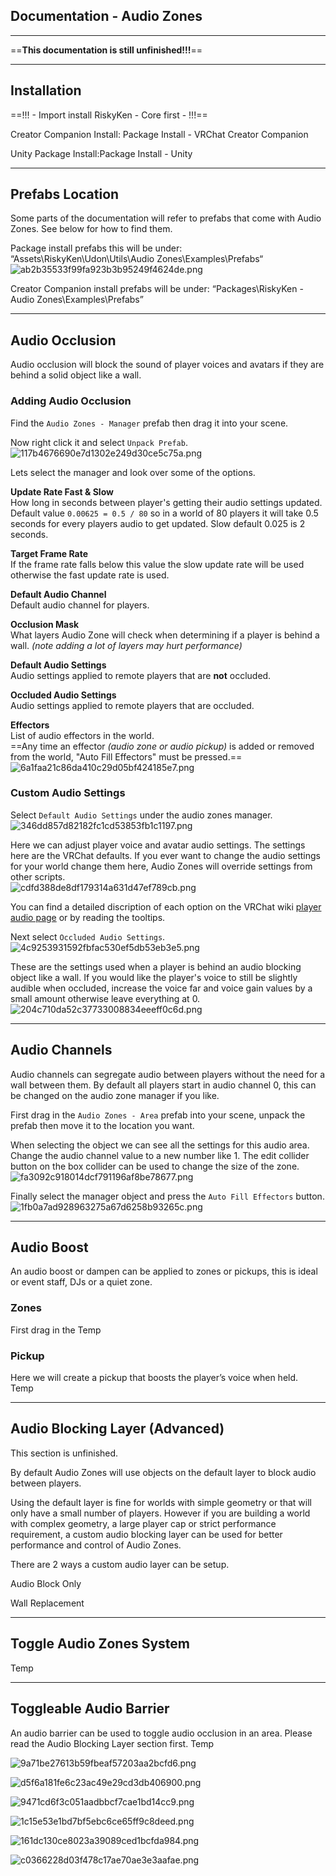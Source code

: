 ## **Documentation - Audio Zones**

* * *

==**This documentation is still unfinished!!!**==

* * *

## Installation

==!!! - Import install RiskyKen - Core first - !!!==

Creator Companion Install: Package Install - VRChat Creator Companion

Unity Package Install:Package Install - Unity

* * *

## Prefabs Location
Some parts of the documentation will refer to prefabs that come with Audio Zones. See below for how to find them.

Package install prefabs this will be under: “Assets\RiskyKen\Udon\Utils\Audio Zones\Examples\Prefabs“  
![ab2b35533f99fa923b3b95249f4624de.png](./_resources/ab2b35533f99fa923b3b95249f4624de.png)


Creator Companion install prefabs will be under: “Packages\RiskyKen - Audio Zones\Examples\Prefabs”  


* * *

## Audio Occlusion

Audio occlusion will block the sound of player voices and avatars if they are behind a solid object like a wall.

### Adding Audio Occlusion

Find the `Audio Zones - Manager` prefab then drag it into your scene.

Now right click it and select `Unpack Prefab`.  
![117b4676690e7d1302e249d30ce5c75a.png](./_resources/117b4676690e7d1302e249d30ce5c75a.png)

Lets select the manager and look over some of the options.  

**Update Rate Fast & Slow**  
How long in seconds between player's getting their audio settings updated. Default value `0.00625 = 0.5 / 80` so in a world of 80 players it will take 0.5 seconds for every players audio to get updated. Slow default 0.025 is 2 seconds.

**Target Frame Rate**  
If the frame rate falls below this value the slow update rate will be used otherwise the fast update rate is used.

**Default Audio Channel**  
Default audio channel for players.

**Occlusion Mask**  
What layers Audio Zone will check when determining if a player is behind a wall. *(note adding a lot of layers may hurt performance)*

**Default Audio Settings**  
Audio settings applied to remote players that are **not** occluded.

**Occluded Audio Settings**  
Audio settings applied to remote players that are  occluded.

**Effectors**  
List of audio effectors in the world.  
==Any time an effector *(audio zone or audio pickup)* is added or removed from the world, "Auto Fill Effectors" must be pressed.==  
![6a1faa21c86da410c29d05bf424185e7.png](./_resources/6a1faa21c86da410c29d05bf424185e7.png)

### Custom Audio Settings

Select `Default Audio Settings` under the audio zones manager.  
![346dd857d82182fc1cd53853fb1c1197.png](./_resources/346dd857d82182fc1cd53853fb1c1197.png)

Here we can adjust player voice and avatar audio settings. The settings here are the VRChat defaults. If you ever want to change the audio settings for your world change them here, Audio Zones will override settings from other scripts.  
![cdfd388de8df179314a631d47ef789cb.png](./_resources/cdfd388de8df179314a631d47ef789cb.png)

You can find a detailed discription of each option on the VRChat wiki [player audio page](https://docs.vrchat.com/docs/player-audio) or by reading the tooltips.

Next select `Occluded Audio Settings`.  
![4c9253931592fbfac530ef5db53eb3e5.png](./_resources/4c9253931592fbfac530ef5db53eb3e5.png)  

These are the settings used when a player is behind an audio blocking object like a wall. If you would like the player's voice to still be slightly audible when occluded, increase the voice far and voice gain values by a small amount otherwise leave everything at 0.  
![204c710da52c37733008834eeeff0c6d.png](./_resources/204c710da52c37733008834eeeff0c6d.png)

* * *

## Audio Channels

Audio channels can segregate audio between players without the need for a wall between them. By default all players start in audio channel 0, this can be changed on the audio zone manager if you like.

First drag in the `Audio Zones - Area` prefab into your scene, unpack the prefab then move it to the location you want.  

When selecting the object we can see all the settings for this audio area. Change the audio channel value to a new number like 1. The edit collider button on the box collider can be used to change the size of the zone.
![fa3092c918014dcf791196af8be78677.png](./_resources/fa3092c918014dcf791196af8be78677.png)

Finally select the manager object and press the `Auto Fill Effectors` button.
![1fb0a7ad928963275a67d6258b93265c.png](./_resources/1fb0a7ad928963275a67d6258b93265c.png)
* * *

## Audio Boost

An audio boost or dampen can be applied to zones or pickups, this is ideal or event staff, DJs or a quiet zone.

### Zones
First drag in the 
Temp

### Pickup

Here we will create a pickup that boosts the player’s voice when held.  
Temp

* * *

## Audio Blocking Layer (Advanced)

This section is unfinished.

By default Audio Zones will use objects on the default layer to block audio between players.

Using the default layer is fine for worlds with simple geometry or that will only have a small number of players. However if you are building a world with complex geometry, a large player cap or strict performance requirement, a custom audio blocking layer can be used for better performance and control of Audio Zones.

There are 2 ways a custom audio layer can be setup.

Audio Block Only



Wall Replacement


* * *

## Toggle Audio Zones System

Temp

* * *

## Toggleable Audio Barrier

An audio barrier can be used to toggle audio occlusion in an area. Please read the Audio Blocking Layer section first.
Temp

![9a71be27613b59fbeaf57203aa2bcfd6.png](./_resources/9a71be27613b59fbeaf57203aa2bcfd6.png)

![d5f6a181fe6c23ac49e29cd3db406900.png](./_resources/d5f6a181fe6c23ac49e29cd3db406900.png)

![9471cd6f3c051aadbbcf7cae1bd14cc9.png](./_resources/9471cd6f3c051aadbbcf7cae1bd14cc9.png)

![1c15e53e1bd7bf5ebc6ce65ff9c8deed.png](./_resources/1c15e53e1bd7bf5ebc6ce65ff9c8deed.png)

![161dc130ce8023a39089ced1bcfda984.png](./_resources/161dc130ce8023a39089ced1bcfda984.png)

![c0366228d03f478c17ae70ae3e3aafae.png](./_resources/c0366228d03f478c17ae70ae3e3aafae.png)